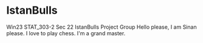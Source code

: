 # IstanBulls
Win23 STAT_303-2 Sec 22 IstanBulls Project Group
Hello please, I am Sinan please.
I love to play chess. I'm a grand master. 
